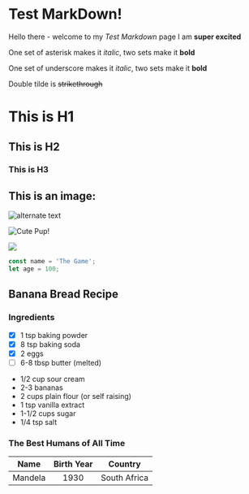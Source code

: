 # Test MarkDown!
Hello there - welcome to my _Test Markdown_ page
I am **super excited**

One set of asterisk makes it *italic*, two sets make it **bold** 

One set of underscore makes it _italic_, two sets make it __bold__ 

Double tilde is ~~strikethrough~~

# This is H1
## This is H2
### This is H3

## This is an image:
![alternate text](http://unsplash.it/500/500?random "This is the tooltip")

<!-- http://unsplash.it/500/500?image=1012 -->

<!-- http://unsplash.it/500/500?image=1000  -->

<!-- http://unsplash.it/500/500?image=900  -->

<!-- http://unsplash.it/500/500?image=523  -->

![Cute Pup!][pup]

[pup]: http://unsplash.it/500/500?image=1012


[![](http://unsplash.it/50/50?image=1000)](http://unsplash.it/500/500?image=1000)

```javaScript
const name = 'The Game';
let age = 100;
```

## Banana Bread Recipe
### Ingredients
* [x] 1 tsp baking powder
* [x] 8 tsp baking soda
* [x] 2 eggs
* [ ] 6-8 tbsp butter (melted)
* 1/2 cup sour cream
* 2-3 bananas
* 2 cups plain flour (or self raising)
* 1 tsp vanilla extract
* 1-1/2 cups sugar
* 1/4 tsp salt

### The Best Humans of All Time
| Name      | Birth Year | Country      |
|:---------:|:----------:|--------------|
|Mandela    | 1930       | South Africa |
